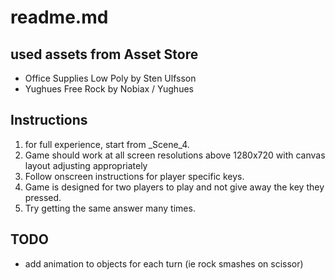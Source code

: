 # readme.md

## used assets from Asset Store

- Office Supplies Low Poly by Sten Ulfsson
- Yughues Free Rock by Nobiax / Yughues 

## Instructions

1. for full experience, start from _Scene_4.
2. Game should work at all screen resolutions above 1280x720 with canvas layout adjusting appropriately 
3. Follow onscreen instructions for player specific keys. 
4. Game is designed for two players to play and not give away the key they pressed.
5. Try getting the same answer many times.

## TODO

- add animation to objects for each turn (ie rock smashes on scissor)